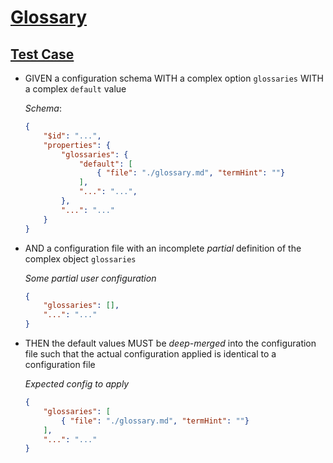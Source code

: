 # [Glossary](#glossary)

## [Test Case](#test-case)

-   GIVEN a configuration schema WITH a complex option `glossaries` WITH a complex `default` value

    _Schema_:

    ```json
    {
        "$id": "...",
        "properties": {
            "glossaries": {
                "default": [
                    { "file": "./glossary.md", "termHint": ""}
                ],
                "...": "...",
            },
            "...": "..."
        }
    }
    ```

-   AND a configuration file with an incomplete _partial_ definition of the complex object `glossaries`

    _Some partial user configuration_

    ```json
    {
        "glossaries": [],
        "...": "..."
    }
    ```

-   THEN the default values MUST be _deep-merged_ into the configuration file such that the actual configuration applied is identical to a configuration file

    _Expected config to apply_

    ```json
    {
        "glossaries": [
            { "file": "./glossary.md", "termHint": ""}
        ],
        "...": "..."
    }
    ```
